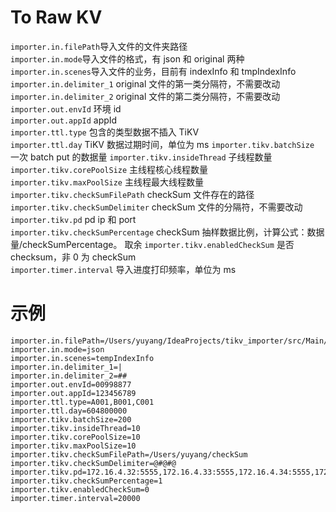 # To Raw KV

`importer.in.filePath`导入文件的文件夹路径  
`importer.in.mode`导入文件的格式，有 json 和 original 两种  
`importer.in.scenes`导入文件的业务，目前有 indexInfo 和 tmpIndexInfo  
`importer.in.delimiter_1` original 文件的第一类分隔符，不需要改动  
`importer.in.delimiter_2` original 文件的第二类分隔符，不需要改动  
`importer.out.envId` 环境 id  
`importer.out.appId` appId  
`importer.ttl.type` 包含的类型数据不插入 TiKV  
`importer.ttl.day` TiKV 数据过期时间，单位为 ms
`importer.tikv.batchSize` 一次 batch put 的数据量
`importer.tikv.insideThread` 子线程数量
`importer.tikv.corePoolSize` 主线程核心线程数量  
`importer.tikv.maxPoolSize` 主线程最大线程数量    
`importer.tikv.checkSumFilePath` checkSum 文件存在的路径  
`importer.tikv.checkSumDelimiter` checkSum 文件的分隔符，不需要改动  
`importer.tikv.pd` pd ip 和 port  
`importer.tikv.checkSumPercentage` checkSum 抽样数据比例，计算公式：数据量/checkSumPercentage。 取余
`importer.tikv.enabledCheckSum` 是否 checksum，非 0 为 checkSum  
`importer.timer.interval` 导入进度打印频率，单位为 ms  

# 示例

```properties
importer.in.filePath=/Users/yuyang/IdeaProjects/tikv_importer/src/Main/resources/testFile/tempIndexInfoJson
importer.in.mode=json
importer.in.scenes=tempIndexInfo
importer.in.delimiter_1=|
importer.in.delimiter_2=##
importer.out.envId=00998877
importer.out.appId=123456789
importer.ttl.type=A001,B001,C001
importer.ttl.day=604800000
importer.tikv.batchSize=200
importer.tikv.insideThread=10
importer.tikv.corePoolSize=10
importer.tikv.maxPoolSize=10
importer.tikv.checkSumFilePath=/Users/yuyang/checkSum
importer.tikv.checkSumDelimiter=@#@#@
importer.tikv.pd=172.16.4.32:5555,172.16.4.33:5555,172.16.4.34:5555,172.16.4.35:5555
importer.tikv.checkSumPercentage=1
importer.tikv.enabledCheckSum=0
importer.timer.interval=20000
```
